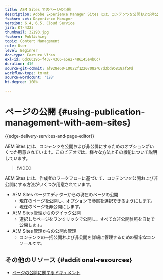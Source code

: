 ```yaml
---
title: AEM Sites でのページの公開
description: Adobe Experience Manager Sites には、コンテンツを公開および非公開にするためのオプションがいくつか用意されています。このビデオでは、様々な方法とその機能について説明しています。
feature-set: Experience Manager
version: 6.4, 6.5, Cloud Service
jira: KT-4322
thumbnail: 32193.jpg
feature: Publishing
topic: Content Management
role: User
level: Beginner
doc-type: Feature Video
exl-id: 6dc66195-f438-4366-a5e2-486145e4b6d7
duration: 416
source-git-commit: af928e60410022f12207082467d3bd9b818af59d
workflow-type: tm+mt
source-wordcount: '128'
ht-degree: 100%

---
```


# ページの公開  {#using-publication-management-with-aem-sites}

{{edge-delivery-services-and-page-editor}}

AEM Sites には、コンテンツを公開および非公開にするためのオプションがいくつか用意されています。このビデオでは、様々な方法とその機能について説明しています。

>[!VIDEO](https://video.tv.adobe.com/v/32193?quality=12&learn=on)

AEM Sites には、作成者のワークフローに基づいて、コンテンツを公開および非公開にする方法がいくつか用意されています。

* AEM Sites ページエディターからの現在のページの公開
   * 現在のページを公開し、オプションで参照を選択できるようにします。
   * 現在のページを非公開にします。
* AEM Sites 管理からのクイック公開
   * 選択したページをワンクリックで公開し、すべての非公開参照を自動で公開します。
* AEM Sites 管理からの公開の管理
   * コンテンツの一括公開および非公開を詳細に管理するための堅牢なコンソールです。

## その他のリソース {#additional-resources}

* [ページの公開に関するドキュメント](https://experienceleague.adobe.com/docs/experience-manager-65/authoring/authoring/publishing-pages.html?lang=ja)
